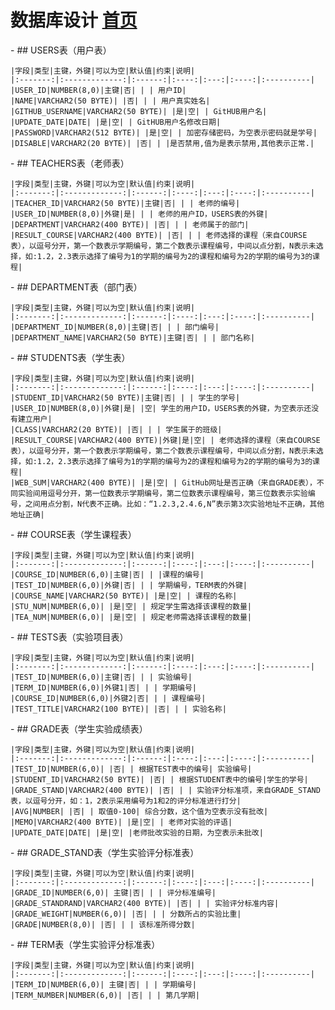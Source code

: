 ﻿<!-- markdownlint-disable MD033-->
<!-- 禁止MD033类型的警告 https://www.npmjs.com/package/markdownlint -->

# 数据库设计 [首页](README.md)
<div id="USERS"></div>
- ## USERS表（用户表）

    |字段|类型|主键，外键|可以为空|默认值|约束|说明|
    |:-------:|:-------------:|:------:|:----:|:---:|:----:|:----------|
    |USER_ID|NUMBER(8,0)|主键|否| | | 用户ID|
    |NAME|VARCHAR2(50 BYTE)| |否| | | 用户真实姓名|
    |GITHUB_USERNAME|VARCHAR2(50 BYTE)| |是|空| | GitHUB用户名|
    |UPDATE_DATE|DATE| |是|空| | GitHUB用户名修改日期|
    |PASSWORD|VARCHAR2(512 BYTE)| |是|空| | 加密存储密码，为空表示密码就是学号|
    |DISABLE|VARCHAR2(20 BYTE)| |否| | |是否禁用,值为是表示禁用,其他表示正常.|
<div id="TEACHERS"></div>
- ## TEACHERS表（老师表）

    |字段|类型|主键，外键|可以为空|默认值|约束|说明|
    |:-------:|:-------------:|:------:|:----:|:---:|:----:|:----------|
    |TEACHER_ID|VARCHAR2(50 BYTE)|主键|否| | | 老师的编号|
    |USER_ID|NUMBER(8,0)|外键|是| | | 老师的用户ID，USERS表的外键|
    |DEPARTMENT|VARCHAR2(400 BYTE)| |否| | | 老师属于的部门|
    |RESULT_COURSE|VARCHAR2(400 BYTE)| |否| | | 老师选择的课程（来自COURSE表），以逗号分开，第一个数表示学期编号，第二个数表示课程编号，中间以点分割，N表示未选择，如:1.2，2.3表示选择了编号为1的学期的编号为2的课程和编号为2的学期的编号为3的课程|
<div id="DEPARTMENT"></div>    
- ## DEPARTMENT表（部门表）

    |字段|类型|主键，外键|可以为空|默认值|约束|说明|
    |:-------:|:-------------:|:------:|:----:|:---:|:----:|:----------|
    |DEPARTMENT_ID|NUMBER(8,0)|主键|否| | | 部门编号|
    |DEPARTMENT_NAME|VARCHAR2(50 BYTE)|主键|否| | | 部门名称|
<div id="STUDENTS"></div>    
- ## STUDENTS表（学生表）

    |字段|类型|主键，外键|可以为空|默认值|约束|说明|
    |:-------:|:-------------:|:------:|:----:|:---:|:----:|:----------|
    |STUDENT_ID|VARCHAR2(50 BYTE)|主键|否| | | 学生的学号|
    |USER_ID|NUMBER(8,0)|外键|是| |空| 学生的用户ID，USERS表的外键，为空表示还没有建立用户|
    |CLASS|VARCHAR2(20 BYTE)| |否| | | 学生属于的班级|
    |RESULT_COURSE|VARCHAR2(400 BYTE)|外键|是|空| | 老师选择的课程（来自COURSE表），以逗号分开，第一个数表示学期编号，第二个数表示课程编号，中间以点分割，N表示未选择，如:1.2，2.3表示选择了编号为1的学期的编号为2的课程和编号为2的学期的编号为3的课程|
    |WEB_SUM|VARCHAR2(400 BYTE)| |是|空| | GitHub网址是否正确（来自GRADE表），不同实验间用逗号分开，第一位数表示学期编号，第二位数表示课程编号，第三位数表示实验编号，之间用点分割，N代表不正确。比如：“1.2.3,2.4.6,N”表示第3次实验地址不正确，其他地址正确|
<div id="COURSE"></div>    
- ## COURSE表（学生课程表）

    |字段|类型|主键，外键|可以为空|默认值|约束|说明|
    |:-------:|:-------------:|:------:|:----:|:---:|:----:|:----------|
    |COURSE_ID|NUMBER(6,0)|主键|否| | |课程的编号|
    |TEST_ID|NUMBER(6,0)|外键|否| | | 学期编号，TERM表的外键|
    |COURSE_NAME|VARCHAR2(50 BYTE)| |是|空| | 课程的名称|
    |STU_NUM|NUMBER(6,0)| |是|空| | 规定学生需选择该课程的数量|
    |TEA_NUM|NUMBER(6,0)| |是|空| | 规定老师需选择该课程的数量|
<div id="TESTS"></div>    
- ## TESTS表（实验项目表）

    |字段|类型|主键，外键|可以为空|默认值|约束|说明|
    |:-------:|:-------------:|:------:|:----:|:---:|:----:|:----------|
    |TEST_ID|NUMBER(6,0)|主键|否| | | 实验编号|
    |TERM_ID|NUMBER(6,0)|外键1|否| | | 学期编号|
    |COURSE_ID|NUMBER(6,0)|外键2|否| | | 课程编号|
    |TEST_TITLE|VARCHAR2(100 BYTE)| |否| | | 实验名称|
<div id="GRADE"></div>
- ## GRADE表（学生实验成绩表）

    |字段|类型|主键，外键|可以为空|默认值|约束|说明|
    |:-------:|:-------------:|:------:|:----:|:---:|:----:|:----------|
    |TEST_ID|NUMBER(6,0)| |否| | 根据TEST表中的编号| 实验编号|
    |STUDENT_ID|VARCHAR2(50 BYTE)| |否| | 根据STUDENT表中的编号|学生的学号|
    |GRADE_STAND|VARCHAR2(400 BYTE)| |否| | | 实验评分标准项，来自GRADE_STAND表，以逗号分开，如：1，2表示采用编号为1和2的评分标准进行打分|
    |AVG|NUMBER| |否| | 取值0-100| 综合分数，这个值为空表示没有批改|
    |MEMO|VARCHAR2(400 BYTE)| |是|空| | 老师对实验的评语|
    |UPDATE_DATE|DATE| |是|空| |老师批改实验的日期，为空表示未批改|
<div id="GRADE_STAND"></div>    
- ## GRADE_STAND表（学生实验评分标准表）

    |字段|类型|主键，外键|可以为空|默认值|约束|说明|
    |:-------:|:-------------:|:------:|:----:|:---:|:----:|:----------|
    |GRADE_ID|NUMBER(6,0)| 主键|否| | | 评分标准编号|
    |GRADE_STANDRAND|VARCHAR2(400 BYTE)| |否| | | 实验评分标准内容|
    |GRADE_WEIGHT|NUMBER(6,0)| |否| | | 分数所占的实验比重|
    |GRADE|NUMBER(8,0)| |否| | | 该标准所得分数|
<div id="TERM"></div>    
- ## TERM表（学生实验评分标准表）

    |字段|类型|主键，外键|可以为空|默认值|约束|说明|
    |:-------:|:-------------:|:------:|:----:|:---:|:----:|:----------|
    |TERM_ID|NUMBER(6,0)| 主键|否| | | 学期编号|
    |TERM_NUMBER|NUMBER(6,0)| |否| | | 第几学期|
    

